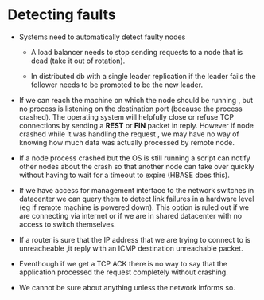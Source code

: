 # Detecting faults

- Systems need to automatically detect faulty nodes
    - A load balancer needs to stop sending requests to a node that is dead (take it out of rotation).

    - In distributed db with a single leader replication if the leader fails the follower needs to be promoted to be the new leader.

    
- If we can reach the machine on which the node should be running , but no process is listening on the destination port (because the process crashed). The operating system will helpfully close or refuse TCP connections by sending a **REST** or **FIN** packet in reply. However if node crashed while it was handling the request , we may have no way of knowing how much data was actually processed by remote node.

- If a node process crashed but the OS is still running a script can notify other nodes about the crash so that another node can take over quickly without having to wait for a timeout to expire (HBASE does this).

- If we have access for management interface to the network switches in datacenter we can query them to detect link failures in a hardware level (eg if remote machine is powered down). This option is ruled out if we are connecting via internet or if we are in shared datacenter with no access to switch themselves.

- If a router is sure that the IP address that we are trying to connect to is unreacheable ,it reply with an ICMP destination unreachable packet. 

- Eventhough if we get a TCP ACK there is no way to say that the application processed the request completely without crashing. 

- We cannot be sure about anything unless the network informs so.

